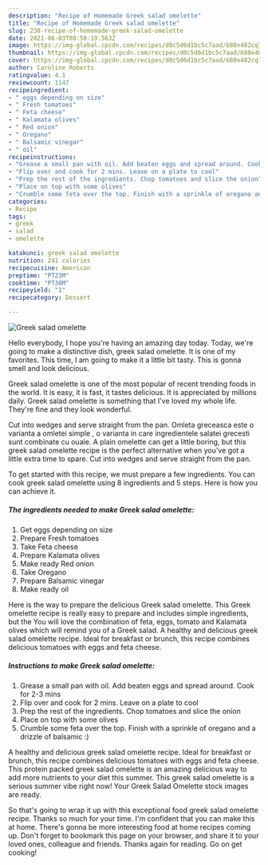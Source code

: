 ```yaml
---
description: "Recipe of Homemade Greek salad omelette"
title: "Recipe of Homemade Greek salad omelette"
slug: 230-recipe-of-homemade-greek-salad-omelette
date: 2021-06-03T08:50:19.563Z
image: https://img-global.cpcdn.com/recipes/d0c5d6d1bc5c7aad/680x482cq70/greek-salad-omelette-recipe-main-photo.jpg
thumbnail: https://img-global.cpcdn.com/recipes/d0c5d6d1bc5c7aad/680x482cq70/greek-salad-omelette-recipe-main-photo.jpg
cover: https://img-global.cpcdn.com/recipes/d0c5d6d1bc5c7aad/680x482cq70/greek-salad-omelette-recipe-main-photo.jpg
author: Caroline Roberts
ratingvalue: 4.1
reviewcount: 1147
recipeingredient:
- " eggs depending on size"
- " Fresh tomatoes"
- " Feta cheese"
- " Kalamata olives"
- " Red onion"
- " Oregano"
- " Balsamic vinegar"
- " oil"
recipeinstructions:
- "Grease a small pan with oil. Add beaten eggs and spread around. Cook for 2-3 mins"
- "Flip over and cook for 2 mins. Leave on a plate to cool"
- "Prep the rest of the ingredients. Chop tomatoes and slice the onion"
- "Place on top with some olives"
- "Crumble some feta over the top. Finish with a sprinkle of oregano and a drizzle of balsamic :)"
categories:
- Recipe
tags:
- greek
- salad
- omelette

katakunci: greek salad omelette 
nutrition: 241 calories
recipecuisine: American
preptime: "PT23M"
cooktime: "PT38M"
recipeyield: "1"
recipecategory: Dessert

---
```



![Greek salad omelette](https://img-global.cpcdn.com/recipes/d0c5d6d1bc5c7aad/680x482cq70/greek-salad-omelette-recipe-main-photo.jpg)

Hello everybody, I hope you're having an amazing day today. Today, we're going to make a distinctive dish, greek salad omelette. It is one of my favorites. This time, I am going to make it a little bit tasty. This is gonna smell and look delicious.

Greek salad omelette is one of the most popular of recent trending foods in the world. It is easy, it is fast, it tastes delicious. It is appreciated by millions daily. Greek salad omelette is something that I've loved my whole life. They're fine and they look wonderful.

Cut into wedges and serve straight from the pan. Omleta greceasca este o varianta a omletei simple , o varianta in care ingredientele salatei grecesti sunt combinate cu ouale. A plain omelette can get a little boring, but this greek salad omelette recipe is the perfect alternative when you&#39;ve got a little extra time to spare. Cut into wedges and serve straight from the pan.


To get started with this recipe, we must prepare a few ingredients. You can cook greek salad omelette using 8 ingredients and 5 steps. Here is how you can achieve it.

<!--inarticleads1-->

##### The ingredients needed to make Greek salad omelette:

1. Get  eggs depending on size
1. Prepare  Fresh tomatoes
1. Take  Feta cheese
1. Prepare  Kalamata olives
1. Make ready  Red onion
1. Take  Oregano
1. Prepare  Balsamic vinegar
1. Make ready  oil


Here is the way to prepare the delicious Greek salad omelette. This Greek omelette recipe is really easy to prepare and includes simple ingredients, but the You will love the combination of feta, eggs, tomato and Kalamata olives which will remind you of a Greek salad. A healthy and delicious greek salad omelette recipe. Ideal for breakfast or brunch, this recipe combines delicious tomatoes with eggs and feta cheese. 

<!--inarticleads2-->

##### Instructions to make Greek salad omelette:

1. Grease a small pan with oil. Add beaten eggs and spread around. Cook for 2-3 mins
1. Flip over and cook for 2 mins. Leave on a plate to cool
1. Prep the rest of the ingredients. Chop tomatoes and slice the onion
1. Place on top with some olives
1. Crumble some feta over the top. Finish with a sprinkle of oregano and a drizzle of balsamic :)


A healthy and delicious greek salad omelette recipe. Ideal for breakfast or brunch, this recipe combines delicious tomatoes with eggs and feta cheese. This protein packed greek salad omelette is an amazing delicious way to add more nutrients to your diet this summer. This greek salad omelette is a serious summer vibe right now! Your Greek Salad Omelette stock images are ready. 

So that's going to wrap it up with this exceptional food greek salad omelette recipe. Thanks so much for your time. I'm confident that you can make this at home. There's gonna be more interesting food at home recipes coming up. Don't forget to bookmark this page on your browser, and share it to your loved ones, colleague and friends. Thanks again for reading. Go on get cooking!
